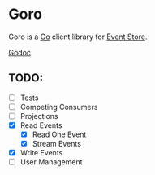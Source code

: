 Goro
====

Goro is a [Go](http://golang.org) client library for [Event Store](http://eventstore.org).

[Godoc](https://godoc.org/github.com/vectorhacker/goro)

TODO:
---

- [ ] Tests
- [ ] Competing Consumers
- [ ] Projections
- [x] Read Events
    - [x] Read One Event
    - [x] Stream Events
- [x] Write Events
- [ ] User Management